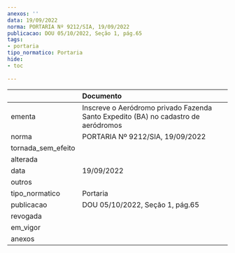 ```yaml
---
anexos: ''
data: 19/09/2022
norma: PORTARIA Nº 9212/SIA, 19/09/2022
publicacao: DOU 05/10/2022, Seção 1, pág.65
tags:
- portaria
tipo_normatico: Portaria
hide: 
- toc 
 
---
```


|                    | Documento                                                                          |
|:-------------------|:-----------------------------------------------------------------------------------|
| ementa             | Inscreve o Aeródromo privado Fazenda Santo Expedito (BA) no cadastro de aeródromos |
| norma              | PORTARIA Nº 9212/SIA, 19/09/2022                                                   |
| tornada_sem_efeito |                                                                                    |
| alterada           |                                                                                    |
| data               | 19/09/2022                                                                         |
| outros             |                                                                                    |
| tipo_normatico     | Portaria                                                                           |
| publicacao         | DOU 05/10/2022, Seção 1, pág.65                                                    |
| revogada           |                                                                                    |
| em_vigor           |                                                                                    |
| anexos             |                                                                                    |